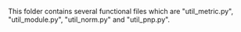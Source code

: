 This folder contains several functional files which are "util_metric.py", "util_module.py", "util_norm.py" and "util_pnp.py".
